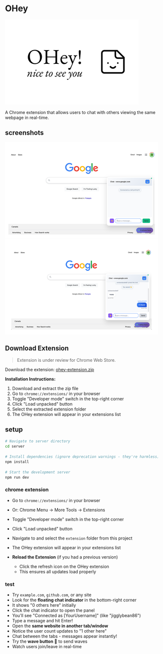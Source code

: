 # OHey

![](./images/banner.png)

A Chrome extension that allows users to chat with others viewing the same webpage in real-time.

## screenshots
![](./images/screenshot-1.png)
<br/>
![](./images/screenshot-2.png)

## Download Extension

> Extension is under review for Chrome Web Store.


Download the extension: [ohey-extension.zip](https://github.com/probablyangg/ohey/releases/tag/v0.1.0)

**Installation Instructions:**
1. Download and extract the zip file
2. Go to `chrome://extensions/` in your browser
3. Toggle "Developer mode" switch in the top-right corner
4. Click "Load unpacked" button
5. Select the extracted extension folder
6. The OHey extension will appear in your extensions list

## setup

```bash
# Navigate to server directory
cd server

# Install dependencies (ignore deprecation warnings - they're harmless)
npm install

# Start the development server
npm run dev
```

### chrome extension
- Go to `chrome://extensions/` in your browser
- Or: Chrome Menu → More Tools → Extensions
- Toggle "Developer mode" switch in the top-right corner
- Click "Load unpacked" button
- Navigate to and select the `extension` folder from this project
- The OHey extension will appear in your extensions list

-  **Reload the Extension** (if you had a previous version)
   - Click the refresh icon on the OHey extension
   - This ensures all updates load properly


### test

- Try `example.com`, `github.com`, or any site
- Look for the **floating chat indicator** in the bottom-right corner
- It shows "0 others here" initially
- Click the chat indicator to open the panel
- You'll see "Connected as [YourUsername]" (like "jigglybean86")
- Type a message and hit Enter!
- Open the **same website in another tab/window**
- Notice the user count updates to "1 other here"
- Chat between the tabs - messages appear instantly!
- Try the **wave button** 👋 to send waves
- Watch users join/leave in real-time
